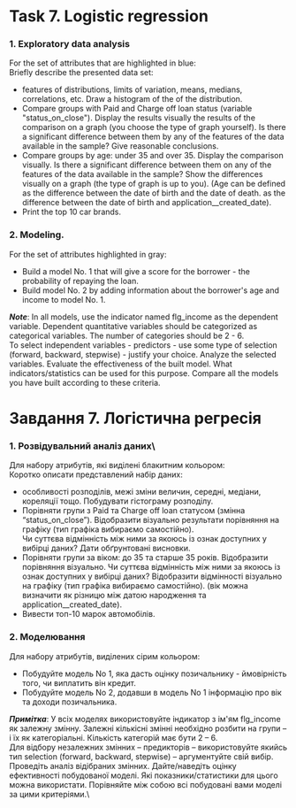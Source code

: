 # Task 7. Logistic regression

### 1. Exploratory data analysis

For the set of attributes that are highlighted in blue:\
Briefly describe the presented data set:

- features of distributions, limits of variation, means, medians, correlations, etc. Draw a histogram of the of the
  distribution.
- Compare groups with Paid and Charge off loan status (variable "status_on_close"). Display the results visually the
  results of the comparison on a graph (you choose the type of graph yourself).
  Is there a significant difference between them by any of the features of the data available in the sample? Give
  reasonable conclusions.
- Compare groups by age: under 35 and over 35. Display the comparison visually. Is there a significant difference
  between them on any of the features of the data available in the sample?
  Show the differences visually on a graph (the type of graph is up to you). (Age can be defined as the difference
  between the date of birth and the date of death. as the difference between the date of birth and
  application__created_date).
- Print the top 10 car brands.

### 2. Modeling.

For the set of attributes highlighted in gray:

- Build a model No. 1 that will give a score for the borrower - the probability of repaying the loan.
- Build model No. 2 by adding information about the borrower's age and income to model No. 1.

***Note***:
In all models, use the indicator named flg_income as the dependent variable.
Dependent quantitative variables should be categorized as categorical variables. The number of categories should be 2 - 6.\
To select independent variables - predictors - use some type of selection (forward, backward, stepwise) - justify your
choice.
Analyze the selected variables. Evaluate the effectiveness of the built model. What indicators/statistics can be used
for this purpose. Compare all the models you have built according to these criteria.

# Завдання 7. Логістична регресія

### 1. Розвідувальний аналіз даних\

Для набору атрибутів, які виділені блакитним кольором:\
Коротко описати представлений набір даних:

- особливості розподілів, межі зміни величин, середні, медіани, кореляції тощо. Побудувати гістограму
  розподілу.
- Порівняти групи з Paid та Charge off loan статусом (змінна “status_on_close”). Відобразити візуально
  результати порівняння на графіку (тип графіка вибираємо самостійно).\
  Чи суттєва відмінність між ними за якоюсь із ознак доступних у вибірці даних? Дати обґрунтовані
  висновки.
- Порівняти групи за віком: до 35 та старше 35 років. Відобразити порівняння візуально.
  Чи суттєва відмінність між ними за якоюсь із ознак доступних у вибірці даних?
  Відобразити відмінності візуально на графіку (тип графіка вибираємо самостійно). (вік можна визначити
  як різницю між датою народження та application__created_date).
- Вивести топ-10 марок автомобілів.

### 2. Моделювання

Для набору атрибутів, виділених сірим кольором:

- Побудуйте модель No 1, яка дасть оцінку позичальнику - ймовірність того, чи виплатить він кредит.
- Побудуйте модель No 2, додавши в модель No 1 інформацію про вік та доходи позичальника.

***Примітка***:
У всіх моделях використовуйте індикатор з ім'ям flg_income як залежну змінну.
Залежні кількісні змінні необхідно розбити на групи – і їх як категоріальні. Кількість категорій має бути 2
– 6.\
Для відбору незалежних змінних – предикторів – використовуйте якийсь тип selection (forward,
backward, stepwise) – аргументуйте свій вибір.\
Проведіть аналіз відібраних змінних. Дайте/наведіть оцінку ефективності побудованої моделі. Які
показники/статистики для цього можна використати. Порівняйте між собою всі побудовані вами моделі
за цими критеріями.\
